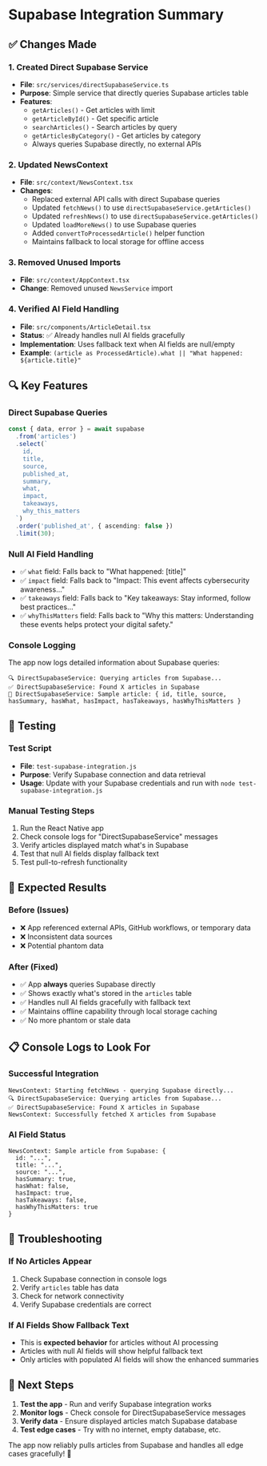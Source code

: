 # Supabase Integration Summary

## ✅ Changes Made

### 1. Created Direct Supabase Service
- **File**: `src/services/directSupabaseService.ts`
- **Purpose**: Simple service that directly queries Supabase articles table
- **Features**:
  - `getArticles()` - Get articles with limit
  - `getArticleById()` - Get specific article
  - `searchArticles()` - Search articles by query
  - `getArticlesByCategory()` - Get articles by category
  - Always queries Supabase directly, no external APIs

### 2. Updated NewsContext
- **File**: `src/context/NewsContext.tsx`
- **Changes**:
  - Replaced external API calls with direct Supabase queries
  - Updated `fetchNews()` to use `directSupabaseService.getArticles()`
  - Updated `refreshNews()` to use `directSupabaseService.getArticles()`
  - Updated `loadMoreNews()` to use Supabase queries
  - Added `convertToProcessedArticle()` helper function
  - Maintains fallback to local storage for offline access

### 3. Removed Unused Imports
- **File**: `src/context/AppContext.tsx`
- **Change**: Removed unused `NewsService` import

### 4. Verified AI Field Handling
- **File**: `src/components/ArticleDetail.tsx`
- **Status**: ✅ Already handles null AI fields gracefully
- **Implementation**: Uses fallback text when AI fields are null/empty
- **Example**: `(article as ProcessedArticle).what || "What happened: ${article.title}"`

## 🔍 Key Features

### Direct Supabase Queries
```typescript
const { data, error } = await supabase
  .from('articles')
  .select(`
    id,
    title,
    source,
    published_at,
    summary,
    what,
    impact,
    takeaways,
    why_this_matters
  `)
  .order('published_at', { ascending: false })
  .limit(30);
```

### Null AI Field Handling
- ✅ `what` field: Falls back to "What happened: [title]"
- ✅ `impact` field: Falls back to "Impact: This event affects cybersecurity awareness..."
- ✅ `takeaways` field: Falls back to "Key takeaways: Stay informed, follow best practices..."
- ✅ `whyThisMatters` field: Falls back to "Why this matters: Understanding these events helps protect your digital safety."

### Console Logging
The app now logs detailed information about Supabase queries:
```
🔍 DirectSupabaseService: Querying articles from Supabase...
✅ DirectSupabaseService: Found X articles in Supabase
📰 DirectSupabaseService: Sample article: { id, title, source, hasSummary, hasWhat, hasImpact, hasTakeaways, hasWhyThisMatters }
```

## 🧪 Testing

### Test Script
- **File**: `test-supabase-integration.js`
- **Purpose**: Verify Supabase connection and data retrieval
- **Usage**: Update with your Supabase credentials and run with `node test-supabase-integration.js`

### Manual Testing Steps
1. Run the React Native app
2. Check console logs for "DirectSupabaseService" messages
3. Verify articles displayed match what's in Supabase
4. Test that null AI fields display fallback text
5. Test pull-to-refresh functionality

## 🎯 Expected Results

### Before (Issues)
- ❌ App referenced external APIs, GitHub workflows, or temporary data
- ❌ Inconsistent data sources
- ❌ Potential phantom data

### After (Fixed)
- ✅ App **always** queries Supabase directly
- ✅ Shows exactly what's stored in the `articles` table
- ✅ Handles null AI fields gracefully with fallback text
- ✅ Maintains offline capability through local storage caching
- ✅ No more phantom or stale data

## 📋 Console Logs to Look For

### Successful Integration
```
NewsContext: Starting fetchNews - querying Supabase directly...
🔍 DirectSupabaseService: Querying articles from Supabase...
✅ DirectSupabaseService: Found X articles in Supabase
NewsContext: Successfully fetched X articles from Supabase
```

### AI Field Status
```
NewsContext: Sample article from Supabase: {
  id: "...",
  title: "...",
  source: "...",
  hasSummary: true,
  hasWhat: false,
  hasImpact: true,
  hasTakeaways: false,
  hasWhyThisMatters: true
}
```

## 🚨 Troubleshooting

### If No Articles Appear
1. Check Supabase connection in console logs
2. Verify `articles` table has data
3. Check for network connectivity
4. Verify Supabase credentials are correct

### If AI Fields Show Fallback Text
- This is **expected behavior** for articles without AI processing
- Articles with null AI fields will show helpful fallback text
- Only articles with populated AI fields will show the enhanced summaries

## 📝 Next Steps

1. **Test the app** - Run and verify Supabase integration works
2. **Monitor logs** - Check console for DirectSupabaseService messages
3. **Verify data** - Ensure displayed articles match Supabase database
4. **Test edge cases** - Try with no internet, empty database, etc.

The app now reliably pulls articles from Supabase and handles all edge cases gracefully! 🎉
